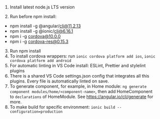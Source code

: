 ﻿1. Install latest node.js LTS version

2. Run before npm install:
* npm install -g @angular/cli@11.2.13
* npm install -g @ionic/cli@6.16.1
* npm i -g cordova@10.0.0
* npm i -g cordova-res@0.15.3

3. Run npm install
4. To install cordova wrappers: run `ionic cordova platform add ios`, `ionic cordova platform add android`
5. For automatic linting in VS Code install: ESLint, Prettier and stylelint plugins   
6. There is a shared VS Code settings.json config that integrates all this plugins. Every file is automatically linted on save.
7. To generate component, for example, in Home module: `ng generate component modules/home/<component-name>`, then add HomeComponent to `declarations` of HomeModule.
See https://angular.io/cli/generate for more.
8. To make build for specific environment: `ionic build --configuration=production`
